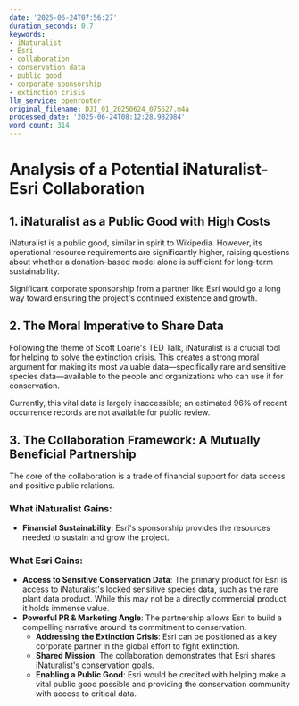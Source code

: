 ```yaml
---
date: '2025-06-24T07:56:27'
duration_seconds: 0.7
keywords:
- iNaturalist
- Esri
- collaboration
- conservation data
- public good
- corporate sponsorship
- extinction crisis
llm_service: openrouter
original_filename: DJI_01_20250624_075627.m4a
processed_date: '2025-06-24T08:12:28.982984'
word_count: 314
---
```

# Analysis of a Potential iNaturalist-Esri Collaboration

## 1. iNaturalist as a Public Good with High Costs

iNaturalist is a public good, similar in spirit to Wikipedia. However, its operational resource requirements are significantly higher, raising questions about whether a donation-based model alone is sufficient for long-term sustainability. 

Significant corporate sponsorship from a partner like Esri would go a long way toward ensuring the project's continued existence and growth.

## 2. The Moral Imperative to Share Data

Following the theme of Scott Loarie's TED Talk, iNaturalist is a crucial tool for helping to solve the extinction crisis. This creates a strong moral argument for making its most valuable data—specifically rare and sensitive species data—available to the people and organizations who can use it for conservation.

Currently, this vital data is largely inaccessible; an estimated 96% of recent occurrence records are not available for public review.

## 3. The Collaboration Framework: A Mutually Beneficial Partnership

The core of the collaboration is a trade of financial support for data access and positive public relations.

### What iNaturalist Gains:
*   **Financial Sustainability**: Esri's sponsorship provides the resources needed to sustain and grow the project.

### What Esri Gains:
*   **Access to Sensitive Conservation Data**: The primary product for Esri is access to iNaturalist's locked sensitive species data, such as the rare plant data product. While this may not be a directly commercial product, it holds immense value.
*   **Powerful PR & Marketing Angle**: The partnership allows Esri to build a compelling narrative around its commitment to conservation.
    *   **Addressing the Extinction Crisis**: Esri can be positioned as a key corporate partner in the global effort to fight extinction.
    *   **Shared Mission**: The collaboration demonstrates that Esri shares iNaturalist's conservation goals.
    *   **Enabling a Public Good**: Esri would be credited with helping make a vital public good possible and providing the conservation community with access to critical data.